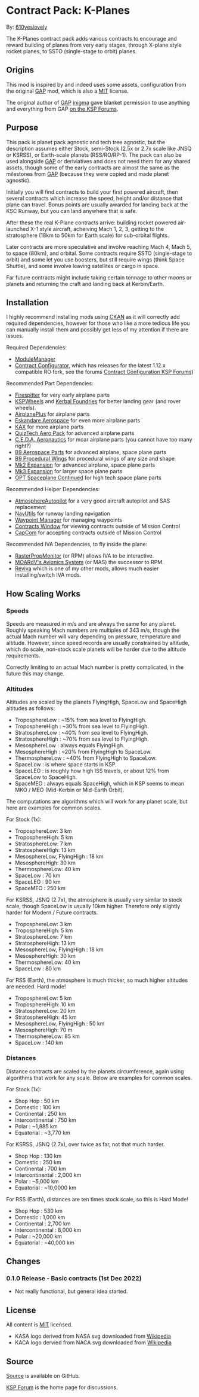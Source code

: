# Contract Pack: K-Planes

By: [610yeslovely][kspf:610yesnolovely]

The K-Planes contract pack adds various contracts to encourage and reward building of planes from
very early stages, through X-plane style rocket planes, to SSTO (single-stage to orbit) planes.

## Origins

This mod is inspired by and indeed uses some assets, configuration from the original [GAP][url:GAP]
mod, which is also a [MIT][url:MITLicense] license.

The original author of [GAP][url:GAP] [inigma][kspf:inigma] gave blanket permission to use anything
and everything from GAP [on the KSP Forums][kspf:inigmaPermission].

## Purpose

This pack is planet pack agnostic and tech tree agnostic, but the description assumes either Stock,
semi-Stock (2.5x or 2.7x scale like JNSQ or KSRSS), or Earth-scale planets (RSS/RO/RP-1). The pack
can also be used alongside [GAP][url:GAP] or deriviatives and does not need them for any shared
assets, though some of the early contracts are almost the same as the milestones from [GAP][url:GAP]
(because they were copied and made planet agnostic).

Initially you will find contracts to build your first powered aircraft, then several contracts which
increase the speed, height and/or distance that plane can travel. Bonus points are usually awarded
for landing back at the KSC Runway, but you can land anywhere that is safe.

After these the real K-Plane contracts arrive: building rocket powered air-launched X-1 style
aircraft, acheiving Mach 1, 2, 3, getting to the stratosphere (18km to 50km for Earth scale) for
sub-orbital flights.

Later contracts are more speculative and involve reaching Mach 4, Mach 5, to space (80km), and
orbital. Some contracts require SSTO (single-stage to orbit) and some let you use boosters, but
still require wings (think Space Shuttle), and some involve leaving satellites or cargo in space.

Far future contracts might include taking certain tonnage to other moons or planets and returning
the craft and landing back at Kerbin/Earth.

## Installation

I highly recommend installing mods using [CKAN][url:CKAN] as it will correctly add required
dependencies, however for those who like a more tedious life you can manually install them and
possibly get less of my attention if there are issues.

Required Dependencies:

* [ModuleManager][url:ModuleManager]
* [Contract Configurator][url:ContractConfiguratorGitHub], which has releases for the latest 1.12.x
  compatible RO fork, see the forums [Contract Configuration KSP Forums][url:ContractConfigurator])

Recommended Part Dependencies:

* [Firespitter][url:Firespitter] for very early airplane parts
* [KSPWheels][url:KSPWheels] and [Kerbal Foundries][url:KerbalFoundries] for better landing gear
(and rover wheels).
* [AirplanePlus][url:AirplanePlus] for airplane parts
* [Eskandare Aerospace][url:EskandareAero] for even more airplane parts
* [KAX][url:KAX] for more airplane parts
* [QuizTech Aero Pack][url:QuizTech] for advanced airplane parts
* [C.E.D.A. Aeronautics][url:CEDAAero] for moar airplane parts (you cannot have too many right?)
* [B9 Aerospace Parts][url:B9Aerospace] for advanced airplane, space plane parts
* [B9 Procedural Wings][url:B9ProcWings] for procedural wings of any size and shape
* [Mk2 Expansion][url:Mk2Expansion] for advanced airplane, space plane parts
* [Mk3 Expansion][url:Mk3Expansion] for larger space plane parts
* [OPT Spaceplane Continued][url:OPT] for high tech space plane parts

Recommended Helper Dependencies:

* [AtmosphereAutopilot][url:AA] for a very good aircraft autopilot and SAS replacement
* [NavUtils][url:NavUtils] for runway landing navigation
* [Waypoint Manager][url:WaypointManager] for managing waypoints
* [Contracts Window][url:ContractsWindow] for viewing contracts outside of Mission Control
* [CapCom][url:CapCom] for accepting contracts outside of Mission Control

Recommended IVA Dependencies, to fly inside the plane:

* [RasterPropMonitor][url:RasterPropMonitor] (or RPM) allows IVA to be interactive.
* [MOARdV's Avionics System][url:AvionicsSystems] (or MAS) the successor to RPM.
* [Reviva][url:Reviva] which is one of my other mods, allows much easier installing/switch IVA mods.

## How Scaling Works

### Speeds

Speeds are measured in m/s and are always the same for any planet. Roughly speaking Mach numbers are
multiples of 343 m/s, though the actual Mach number will vary depending on pressure, temperature and
altitude. However, since speed records are usually constrained by altitude, which do scale,
non-stock scale planets will be harder due to the altitude requirements.

Correctly limiting to an actual Mach number is pretty complicated, in the future this may change.

### Altitudes

Altitudes are scaled by the planets FlyingHigh, SpaceLow and SpaceHigh altitudes as follows:

- TroposphereLow : ~15% from sea level to FlyingHigh.
- TroposphereHigh : ~30% from sea level to FlyingHigh.
- StratosphereLow : ~40% from sea level to FlyingHigh.
- StratosphereHigh : ~70% from sea level to FlyingHigh.
- MesosphereLow : always equals FlyingHigh.
- MesosphereHigh : ~20% from FlyingHigh to SpaceLow.
- ThermosphereLow : ~40% from FlyingHigh to SpaceLow.
- SpaceLow : is where space starts in KSP.
- SpaceLEO : is roughly how high ISS travels, or about 12% from SpaceLow to SpaceHigh.
- SpaceMEO : always equals SpaceHigh, which in KSP seems to mean MKO / MEO (Mid-Kerbin or Mid-Earth Orbit).

The computations are algorithms which will work for any planet scale, but here are examples for
common scales.

For Stock (1x):

- TroposphereLow: 3 km
- TroposphereHigh: 5 km
- StratosphereLow: 7 km
- StratosphereHigh: 13 km
- MesosphereLow, FlyingHigh : 18 km
- MesosphereHigh: 30 km
- ThermosphereLow: 40 km
- SpaceLow : 70 km 
- SpaceLEO : 90 km
- SpaceMEO : 250 km

For KSRSS, JSNQ (2.7x), the atmosphere is usually very similar to stock scale, though SpaceLow is
usually 10km higher. Therefore only slightly harder for Modern / Future contracts.

- TroposphereLow: 3 km
- TroposphereHigh: 5 km
- StratosphereLow: 7 km
- StratosphereHigh: 13 km
- MesosphereLow, FlyingHigh : 18 km
- MesosphereHigh: 30 km
- ThermosphereLow: 40 km
- SpaceLow : 80 km 

For RSS (Earth), the atmosphere is much thicker, so much higher altitudes are needed. Hard mode!

- TroposphereLow: 5 km
- TroposphereHigh: 10 km
- StratosphereLow: 20 km
- StratosphereHigh: 45 km
- MesosphereLow, FlyingHigh : 50 km
- MesosphereHigh: 70 m
- ThermosphereLow: 85 km
- SpaceLow : 140 km 

### Distances

Distance contracts are scaled by the planets circumference, again using algorithms that work for any
scale. Below are examples for common scales.

For Stock (1x):

- Shop Hop : 50 km
- Domestic : 100 km
- Continental : 250 km
- Intercontinental : 750 km
- Polar : ~1,885 km
- Equatorial : ~3,770 km

For KSRSS, JSNQ (2.7x), over twice as far, not that much harder.

- Shop Hop : 130 km
- Domestic : 250 km
- Continental : 700 km
- Intercontinental : 2,000 km
- Polar : ~5,000 km
- Equatorial : ~10,0000 km

For RSS (Earth), distances are ten times stock scale, so this is Hard Mode!

- Shop Hop : 530 km
- Domestic : 1,000 km
- Continental : 2,700 km
- Intercontinental : 8,000 km
- Polar : ~20,000 km
- Equatorial : ~40,000 km

## Changes

### 0.1.0 Release - Basic contracts (1st Dec 2022)

- Not really functional, but general idea started.

## License

All content is [MIT][url:MITLicense] licensed.

* KASA logo derived from NASA svg downloaded from [Wikipedia](https://en.wikipedia.org/wiki/NASA_insignia#/media/File:NASA_logo.svg)
* KACA logo dervied from NACA svg downloaded from [Wikipedia](https://commons.wikimedia.org/wiki/File:US_NACA_logo.svg)

## Source

[Source][url:KPlanes] is available on GitHub.

[KSP Forum][url:KPlanesKSPF] is the home page for discussions.

[kspf:610yesnolovely]: https://forum.kerbalspaceprogram.com/index.php?/profile/211485-610yesnolovely/
[url:KPlanes]: https://github.com/harveyt/KPlanes
[url:KPlanesKSPF]: https://forum.kerbalspaceprogram.com/index.php?/topic/210897-112/
[url:MITLicense]: https://github.com/harveyt/KPlanes/blob/main/LICENSE
[url:GAP]: https://forum.kerbalspaceprogram.com/index.php?/topic/129208-contract-pack-giving-aircraft-a-purpose-gap-161-milestones-air-flights-coast-guard/
[url:CKAN]: https://forum.kerbalspaceprogram.com/index.php?/topic/154922-ckan-the-comprehensive-kerbal-archive-network-v1280-dyson/
[url:ModuleManager]: https://forum.kerbalspaceprogram.com/index.php?/topic/50533-18x-112x-module-manager-421-august-1st-2021-locked-inside-edition/
[url:ContractConfigurator]: https://forum.kerbalspaceprogram.com/index.php?/topic/91625-1101-contract-configurator-v1305-2020-10-05/
[url:ContractConfiguratorGitHub]: https://github.com/KSP-RO/ContractConfigurator/releases
[url:Firespitter]: https://github.com/snjo/Firespitter/releases
[url:KSPWheels]: https://forum.kerbalspaceprogram.com/index.php?/topic/152782-18x-kspwheel-physics-based-alternate-wheel-collider-api-only/
[url:KerbalFoundries]: https://forum.kerbalspaceprogram.com/index.php?/topic/155056-18x-kerbal-foundries-continued-tracks-wheels-and-gear/
[url:AirplanePlus]: https://forum.kerbalspaceprogram.com/index.php?/topic/140262-14x-18x-airplane-plus-r264-fixed-issuesgithub-is-up-to-date-dec-21-2019/
[url:EskandareAero]: https://forum.kerbalspaceprogram.com/index.php?/topic/187622-173-eskandare-aerospace-0051-beta/
[url:KAX]: https://forum.kerbalspaceprogram.com/index.php?/topic/180268-131/
[url:QuizTech]: https://forum.kerbalspaceprogram.com/index.php?/topic/145635-19x-quiztech-aero-pack-continued/
[url:CEDAAero]: https://forum.kerbalspaceprogram.com/index.php?/topic/188318-17x-ceda-aeronautics-division-airplane-parts-pack/
[url:B9Aerospace]: https://forum.kerbalspaceprogram.com/index.php?/topic/155491-18x-b9-aerospace-release-660-feb-5-2020/
[url:B9ProcWings]: https://forum.kerbalspaceprogram.com/index.php?/topic/203629-112-b9-procedural-wings-fork-modified/
[url:Mk2Expansion]: https://forum.kerbalspaceprogram.com/index.php?/topic/109145-112x-mk2-expansion-v191-update-10521/
[url:Mk3Expansion]: https://forum.kerbalspaceprogram.com/index.php?/topic/109401-mk3-expansion-ksp-112x-version-16-10521/
[url:Opt]: https://forum.kerbalspaceprogram.com/index.php?/topic/196187-191-opt-spaceplane-continued-311-mar-06-2021/
[url:AA]: https://forum.kerbalspaceprogram.com/index.php?/topic/124417-180-1123-atmosphereautopilot-160/
[url:NavUtils]: https://forum.kerbalspaceprogram.com/index.php?/topic/204929-112x-navutilities-continued-ft-hsi-instrument-landing-system/
[url:WaypointManager]: https://forum.kerbalspaceprogram.com/index.php?/topic/194876-112x-waypoint-manager-new-dependency-added/
[url:ContractsWindow]: https://forum.kerbalspaceprogram.com/index.php?/topic/82106-18x-contracts-window-v94-1112019/
[url:CapCom]: https://forum.kerbalspaceprogram.com/index.php?/topic/107789-18x-capcom-mission-control-on-the-go-v211-11-1-2019/
[kspf:inigma]: https://forum.kerbalspaceprogram.com/index.php?/profile/69310-inigma/
[kspf:inigmaPermission]: https://forum.kerbalspaceprogram.com/index.php?/topic/199185-112x-planes-with-purposes-pwp/&do=findComment&comment=3908846
[url:RasterPropMonitor]: https://forum.kerbalspaceprogram.com/index.php?/topic/190737-18x-112x-rasterpropmonitor-adopted/
[url:AvionicsSystems]: https://forum.kerbalspaceprogram.com/index.php?/topic/160856-wip-111x-moardvs-avionics-systems-mas-interactive-iva-v123-21-may-2021/
[url:Reviva]: https://forum.kerbalspaceprogram.com/index.php?/topic/206744-wip112x-reviva-the-iva-revival-and-editorflight-switcher-070-pre-release-3rd-feb-2022/

